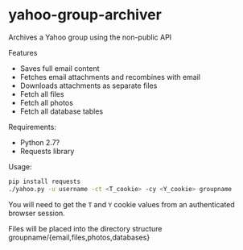 yahoo-group-archiver
====================

Archives a Yahoo group using the non-public API

Features
* Saves full email content
* Fetches email attachments and recombines with email
* Downloads attachments as separate files
* Fetch all files
* Fetch all photos
* Fetch all database tables

Requirements:
* Python 2.7?
* Requests library

Usage:
```bash
pip install requests
./yahoo.py -u username -ct <T_cookie> -cy <Y_cookie> groupname
```

You will need to get the `T` and `Y` cookie values from an authenticated
browser session.

Files will be placed into the directory structure groupname/{email,files,photos,databases}
